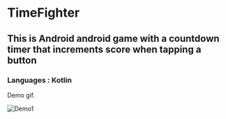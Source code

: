 # TimeFighter
## This is Android android game with a countdown timer that increments score when tapping a button
### Languages : Kotlin

Demo gif.

![Demo1](https://user-images.githubusercontent.com/85051772/135280954-15db5301-4732-4362-8dc2-f3d145a66627.gif)


